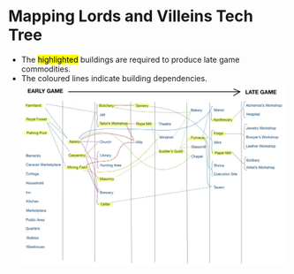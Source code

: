 # Mapping Lords and Villeins Tech Tree
- The <mark>highlighted</mark> buildings are required to produce late game commodities.
- The coloured lines indicate building dependencies.
![Tech Tree](technology_tree.jpg)